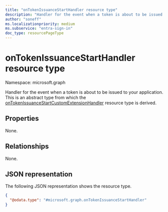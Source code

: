 ```yaml
---
title: "onTokenIssuanceStartHandler resource type"
description: "Handler for the event when a token is about to be issued to your application."
author: "soneff"
ms.localizationpriority: medium
ms.subservice: "entra-sign-in"
doc_type: resourcePageType
---
```


# onTokenIssuanceStartHandler resource type

Namespace: microsoft.graph

Handler for the event when a token is about to be issued to your application.
This is an abstract type from which the [onTokenIssuanceStartCustomExtensionHandler](../resources/ontokenissuancestartcustomextensionhandler.md) resource type is derived.

## Properties

None.

## Relationships
None.

## JSON representation
The following JSON representation shows the resource type.
<!-- {
  "blockType": "resource",
  "@odata.type": "microsoft.graph.onTokenIssuanceStartHandler"
}
-->
``` json
{
  "@odata.type": "#microsoft.graph.onTokenIssuanceStartHandler"
}
```

